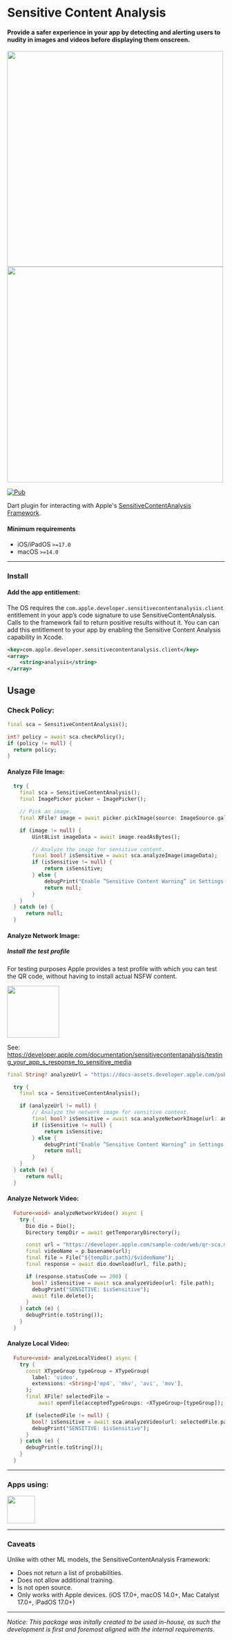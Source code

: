 # Sensitive Content Analysis

#### Provide a safer experience in your app by detecting and alerting users to nudity in images and videos before displaying them onscreen.

<img src="https://docs-assets.developer.apple.com/published/36d145c8a9/renderedDark2x-1684208404.png" width="500px"/>
<img src="https://docs-assets.developer.apple.com/published/57e2efdd76/rendered2x-1692659569.png" width="500px" />

[![Pub](https://img.shields.io/pub/v/sensitive_content_analysis.svg?style=popout&include_prereleases)](https://pub.dev/packages/sensitive_content_analysis)

Dart plugin for interacting with Apple's
[SensitiveContentAnalysis Framework](https://developer.apple.com/documentation/sensitivecontentanalysis).

#### Minimum requirements

- iOS/iPadOS `>=17.0`
- macOS `>=14.0`

---

### Install

#### Add the app entitlement:

The OS requires the `com.apple.developer.sensitivecontentanalysis.client`
entitlement in your app’s code signature to use SensitiveContentAnalysis. Calls
to the framework fail to return positive results without it. You can can add
this entitlement to your app by enabling the Sensitive Content Analysis
capability in Xcode.

```xml
<key>com.apple.developer.sensitivecontentanalysis.client</key>
<array>
	<string>analysis</string>
</array>
```

## Usage

### Check Policy:

```dart
final sca = SensitiveContentAnalysis();

int? policy = await sca.checkPolicy();
if (policy != null) {
  return policy;
}
```

#### Analyze File Image:

```dart
  try {
    final sca = SensitiveContentAnalysis();
    final ImagePicker picker = ImagePicker();

    // Pick an image.
    final XFile? image = await picker.pickImage(source: ImageSource.gallery);

    if (image != null) {
        Uint8List imageData = await image.readAsBytes();

        // Analyze the image for sensitive content.
        final bool? isSensitive = await sca.analyzeImage(imageData);
        if (isSensitive != null) {
            return isSensitive;
        } else {
            debugPrint("Enable ”Sensitive Content Warning” in Settings -> Privacy & Security.");
            return null;
        }
    }
  } catch (e) {
      return null;
  }
```

#### Analyze Network Image:

##### Install the test profile

For testing purposes Apple provides a test profile with which you can test the
QR code, without having to install actual NSFW content.

<img src="https://docs-assets.developer.apple.com/published/517e263450/rendered2x-1685188934.png" width="120px" />

See:
https://developer.apple.com/documentation/sensitivecontentanalysis/testing_your_app_s_response_to_sensitive_media

```dart
final String? analyzeUrl = "https://docs-assets.developer.apple.com/published/517e263450/rendered2x-1685188934.png";

  try {
    final sca = SensitiveContentAnalysis();

    if (analyzeUrl != null) {
        // Analyze the network image for sensitive content.
        final bool? isSensitive = await sca.analyzeNetworkImage(url: analyzeUrl);
        if (isSensitive != null) {
            return isSensitive;
        } else {
            debugPrint("Enable ”Sensitive Content Warning” in Settings -> Privacy & Security.");
            return null;
        }
    }
  } catch (e) {
      return null;
  }
```

#### Analyze Network Video:

```dart
  Future<void> analyzeNetworkVideo() async {
    try {
      Dio dio = Dio();
      Directory tempDir = await getTemporaryDirectory();

      const url = "https://developer.apple.com/sample-code/web/qr-sca.mov";
      final videoName = p.basename(url);
      final file = File("${tempDir.path}/$videoName");
      final response = await dio.download(url, file.path);

      if (response.statusCode == 200) {
        bool? isSensitive = await sca.analyzeVideo(url: file.path);
        debugPrint("SENSITIVE: $isSensitive");
        await file.delete();
      }
    } catch (e) {
      debugPrint(e.toString());
    }
  }
```

#### Analyze Local Video:

```dart
  Future<void> analyzeLocalVideo() async {
    try {
      const XTypeGroup typeGroup = XTypeGroup(
        label: 'video',
        extensions: <String>['mp4', 'mkv', 'avi', 'mov'],
      );
      final XFile? selectedFile =
          await openFile(acceptedTypeGroups: <XTypeGroup>[typeGroup]);

      if (selectedFile != null) {
        bool? isSensitive = await sca.analyzeVideo(url: selectedFile.path);
        debugPrint("SENSITIVE: $isSensitive");
      }
    } catch (e) {
      debugPrint(e.toString());
    }
  }
```

---

### Apps using:
<a href="https://apps.apple.com/us/app/id6471840114"><img src="https://play-lh.googleusercontent.com/FSXy-5Yz14YlxIcivLwy0dUfdP8iMSSkkArFDNtNvT5KBeQMvHbxbvaXbmnuJI41xOo" width="64px"></img></a>

---

### Caveats

Unlike with other ML models, the SensitiveContentAnalysis Framework:

- Does not return a list of probabilities.
- Does not allow additional training.
- Is not open source.
- Only works with Apple devices. (iOS 17.0+, macOS 14.0+, Mac Catalyst 17.0+, iPadOS 17.0+)

---

_Notice:_ _This package was initally created to be used in-house, as such the
development is first and foremost aligned with the internal requirements._
